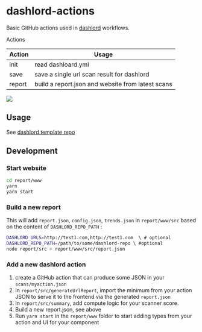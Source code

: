 # dashlord-actions

Basic GitHub actions used in [dashlord](https://github.com/socialgouv/dashlord) workflows.

Actions

| Action | Usage                                             |
| ------ | ------------------------------------------------- |
| init   | read dashloard.yml                                |
| save   | save a single url scan result for dashlord        |
| report | build a report.json and website from latest scans |

[![](./workflows.png)](https://excalidraw.com/#json=5097005936279552,BIdgMf7vmfpdFCKoCVegXg)

## Usage

See [dashlord template repo](https://github.com/socialgouv/dashlord)

## Development

### Start website

```sh
cd report/www
yarn
yarn start
```

### Build a new report

This will add `report.json`, `config.json`, `trends.json` in `report/www/src`
based on the content of `DASHLORD_REPO_PATH` :

```sh
DASHLORD_URLS=http://test1.com,http://test1.com  \ # optional
DASHLORD_REPO_PATH=/path/to/some/dashlord-repo \ #optional
node report/src > report/www/src/report.json
```

### Add a new dashlord action

1. create a GitHub action that can produce some JSON in your `scans/myaction.json`
2. In `report/src/generateUrlReport`, import the minimum from your action JSON to serve it to the frontend via the generated `report.json`
3. In `report/src/summary`, add compute logic for your scanner score.
4. Build a new report.json, see above
5. Run `yarn start` in the `report/www` folder to start adding types from your action and UI for your component
